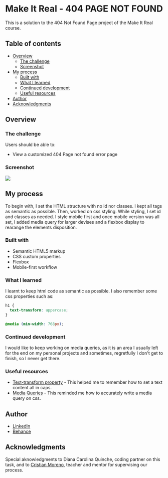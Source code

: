 # Make It Real - 404 PAGE NOT FOUND

This is a solution to the 404 Not Found Page project of the Make It Real course.

## Table of contents

- [Overview](#overview)
  - [The challenge](#the-challenge)
  - [Screenshot](#screenshot)
- [My process](#my-process)
  - [Built with](#built-with)
  - [What I learned](#what-i-learned)
  - [Continued development](#continued-development)
  - [Useful resources](#useful-resources)
- [Author](#author)
- [Acknowledgments](#acknowledgments)

## Overview

### The challenge

Users should be able to:

- View a customized 404 Page not found error page

### Screenshot

![](../assets/404.png)

## My process

To begin with, I set the HTML structure with no id nor classes. I kept all tags as semantic as possible. Then, worked on css styling. While styling, I set id and classes as needed. I style mobile first and once mobile version was all set, I added media query for larger devises and a flexbox display to rearange the elements disposition.

### Built with

- Semantic HTML5 markup
- CSS custom properties
- Flexbox
- Mobile-first workflow

### What I learned

I learnt to keep html code as semantic as possible. I also remember some css properties such as:

```css
h1 {
  text-transform: uppercase;
}
```

```css
@media (min-width: 768px);
```

### Continued development

I would like to keep working on media queries, as it is an area I usually left for the end on my personal projects and sometimes, regretfully I don't get to finish, so I never get there.

### Useful resources

- [Text-transform property](https://www.w3schools.com/cssref/pr_text_text-transform.asp) - This helped me to remember how to set a text content all in caps.
- [Media Queries](https://www.w3schools.com/css/css_rwd_mediaqueries.asp) - This reminded me how to accurately write a media query on css.

## Author

- [LinkedIn](https://www.linkedin.com/in/juan-orjuela/)
- [Behance](https://www.behance.net/juan_o)

## Acknowledgments

Special aknowledgments to Diana Carolina Quinche, coding partner on this task, and to [Cristian Moreno](https://github.com/khriztianmoreno), teacher and mentor for supervising our process.
